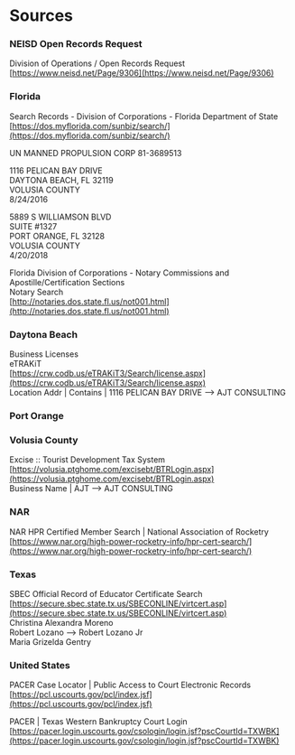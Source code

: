 # Sources

### NEISD Open Records Request
Division of Operations / Open Records Request  
[https://www.neisd.net/Page/9306](https://www.neisd.net/Page/9306)

### Florida 
Search Records - Division of Corporations - Florida Department of State  
[https://dos.myflorida.com/sunbiz/search/](https://dos.myflorida.com/sunbiz/search/)

UN MANNED PROPULSION CORP 
81-3689513  
  
1116 PELICAN BAY DRIVE  
DAYTONA BEACH, FL  32119  
VOLUSIA COUNTY  
8/24/2016  

5889 S WILLIAMSON BLVD  
SUITE #1327  
PORT ORANGE, FL  32128  
VOLUSIA COUNTY  
4/20/2018  


Florida Division of Corporations - Notary Commissions and Apostille/Certification Sections  
Notary Search  
[http://notaries.dos.state.fl.us/not001.html](http://notaries.dos.state.fl.us/not001.html)
  
### Daytona Beach
Business Licenses  
eTRAKiT  
[https://crw.codb.us/eTRAKiT3/Search/license.aspx](https://crw.codb.us/eTRAKiT3/Search/license.aspx)  
Location Addr | Contains | 1116 PELICAN BAY DRIVE --> AJT CONSULTING

### Port Orange

### Volusia County
Excise :: Tourist Development Tax System  
[https://volusia.ptghome.com/excisebt/BTRLogin.aspx](https://volusia.ptghome.com/excisebt/BTRLogin.aspx)  
Business Name | AJT --> AJT CONSULTING  

### NAR
NAR HPR Certified Member Search | National Association of Rocketry  
[https://www.nar.org/high-power-rocketry-info/hpr-cert-search/](https://www.nar.org/high-power-rocketry-info/hpr-cert-search/)

### Texas
SBEC Official Record of Educator Certificate Search  
[https://secure.sbec.state.tx.us/SBECONLINE/virtcert.asp](https://secure.sbec.state.tx.us/SBECONLINE/virtcert.asp)  
Christina Alexandra Moreno  
Robert Lozano --> Robert Lozano Jr  
Maria Grizelda Gentry  

### United States 
PACER Case Locator | Public Access to Court Electronic Records  
[https://pcl.uscourts.gov/pcl/index.jsf](https://pcl.uscourts.gov/pcl/index.jsf)

PACER | Texas Western Bankruptcy Court Login  
[https://pacer.login.uscourts.gov/csologin/login.jsf?pscCourtId=TXWBK](https://pacer.login.uscourts.gov/csologin/login.jsf?pscCourtId=TXWBK)
